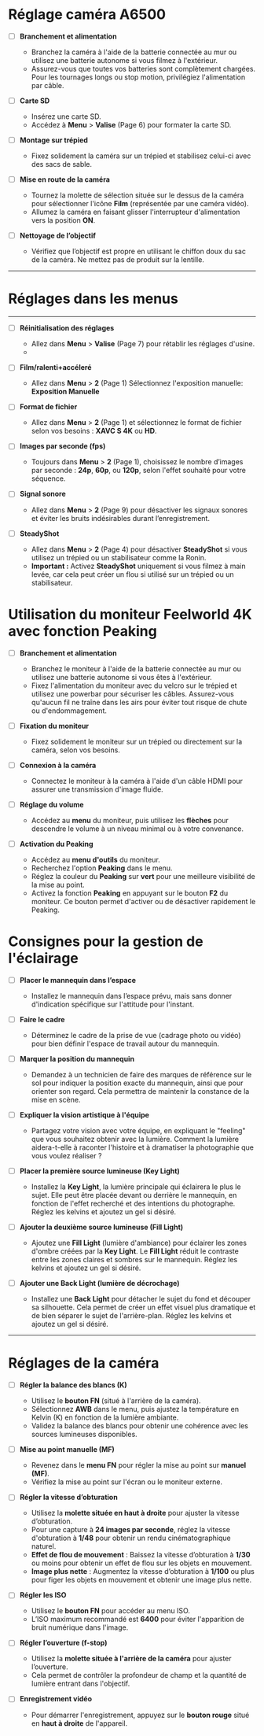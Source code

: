 
# Réglage caméra A6500

- [ ] **Branchement et alimentation**  
  - Branchez la caméra à l'aide de la batterie connectée au mur ou utilisez une batterie autonome si vous filmez à l'extérieur.
  - Assurez-vous que toutes vos batteries sont complètement chargées. Pour les tournages longs ou stop motion, privilégiez l'alimentation par câble.

- [ ] **Carte SD**  
  - Insérez une carte SD.
  - Accédez à **Menu** > **Valise** (Page 6) pour formater la carte SD.

- [ ] **Montage sur trépied**  
  - Fixez solidement la caméra sur un trépied et stabilisez celui-ci avec des sacs de sable.

- [ ] **Mise en route de la caméra**  
  - Tournez la molette de sélection située sur le dessus de la caméra pour sélectionner l'icône **Film** (représentée par une caméra vidéo).
  - Allumez la caméra en faisant glisser l'interrupteur d'alimentation vers la position **ON**.

- [ ] **Nettoyage de l’objectif**  
  - Vérifiez que l’objectif est propre en utilisant le chiffon doux du sac de la caméra. Ne mettez pas de produit sur la lentille.

---

# Réglages dans les menus

---


- [ ] **Réinitialisation des réglages**  
  - Allez dans **Menu** > **Valise** (Page 7) pour rétablir les réglages d'usine.
  - 
- [ ] **Film/ralenti+accéleré**  
  - Allez dans **Menu** > **2** (Page 1) Sélectionnez l'exposition manuelle: **Exposition Manuelle** 

- [ ] **Format de fichier**  
  - Allez dans **Menu** > **2** (Page 1) et sélectionnez le format de fichier selon vos besoins : **XAVC S 4K** ou **HD**.

- [ ] **Images par seconde (fps)**  
  - Toujours dans **Menu** > **2** (Page 1), choisissez le nombre d’images par seconde : **24p**, **60p**, ou **120p**, selon l'effet souhaité pour votre séquence.

- [ ] **Signal sonore**  
  - Allez dans **Menu** > **2** (Page 9) pour désactiver les signaux sonores et éviter les bruits indésirables durant l’enregistrement.

- [ ] **SteadyShot**  
  - Allez dans **Menu** > **2** (Page 4) pour désactiver **SteadyShot** si vous utilisez un trépied ou un stabilisateur comme la Ronin.  
  - **Important :** Activez **SteadyShot** uniquement si vous filmez à main levée, car cela peut créer un flou si utilisé sur un trépied ou un stabilisateur.


# Utilisation du moniteur Feelworld 4K avec fonction Peaking

- [ ] **Branchement et alimentation**  
  - Branchez le moniteur à l'aide de la batterie connectée au mur ou utilisez une batterie autonome si vous êtes à l'extérieur.
  - Fixez l'alimentation du moniteur avec du velcro sur le trépied et utilisez une powerbar pour sécuriser les câbles. Assurez-vous qu'aucun fil ne traîne dans les airs pour éviter tout risque de chute ou d'endommagement.

- [ ] **Fixation du moniteur**  
  - Fixez solidement le moniteur sur un trépied ou directement sur la caméra, selon vos besoins.

- [ ] **Connexion à la caméra**  
  - Connectez le moniteur à la caméra à l'aide d'un câble HDMI pour assurer une transmission d'image fluide.

- [ ] **Réglage du volume**  
  - Accédez au **menu** du moniteur, puis utilisez les **flèches** pour descendre le volume à un niveau minimal ou à votre convenance.

- [ ] **Activation du Peaking**  
  - Accédez au **menu d'outils** du moniteur.
  - Recherchez l'option **Peaking** dans le menu.
  - Réglez la couleur du **Peaking** sur **vert** pour une meilleure visibilité de la mise au point.
  - Activez la fonction **Peaking** en appuyant sur le bouton **F2** du moniteur. Ce bouton permet d'activer ou de désactiver rapidement le Peaking.




# Consignes pour la gestion de l'éclairage

- [ ] **Placer le mannequin dans l’espace**  
  - Installez le mannequin dans l’espace prévu, mais sans donner d'indication spécifique sur l'attitude pour l'instant.

- [ ] **Faire le cadre**  
  - Déterminez le cadre de la prise de vue (cadrage photo ou vidéo) pour bien définir l'espace de travail autour du mannequin.

- [ ] **Marquer la position du mannequin**  
  - Demandez à un technicien de faire des marques de référence sur le sol pour indiquer la position exacte du mannequin, ainsi que pour orienter son regard. Cela permettra de maintenir la constance de la mise en scène.

- [ ] **Expliquer la vision artistique à l'équipe**  
  - Partagez votre vision avec votre équipe, en expliquant le "feeling" que vous souhaitez obtenir avec la lumière. Comment la lumière aidera-t-elle à raconter l'histoire et à dramatiser la photographie que vous voulez réaliser ?

- [ ] **Placer la première source lumineuse (Key Light)**  
  - Installez la **Key Light**, la lumière principale qui éclairera le plus le sujet. Elle peut être placée devant ou derrière le mannequin, en fonction de l'effet recherché et des intentions du photographe. Réglez les kelvins et ajoutez un gel si désiré. 
     

- [ ] **Ajouter la deuxième source lumineuse (Fill Light)**  
  - Ajoutez une **Fill Light** (lumière d'ambiance) pour éclairer les zones d'ombre créées par la **Key Light**. Le **Fill Light** réduit le contraste entre les zones claires et sombres sur le mannequin. Réglez les kelvins et ajoutez un gel si désiré. 

- [ ] **Ajouter une Back Light (lumière de décrochage)**  
  - Installez une **Back Light** pour détacher le sujet du fond et découper sa silhouette. Cela permet de créer un effet visuel plus dramatique et de bien séparer le sujet de l'arrière-plan. Réglez les kelvins et ajoutez un gel si désiré. 



---

# Réglages de la caméra 


- [ ] **Régler la balance des blancs (K)**  
  - Utilisez le **bouton FN** (situé à l'arrière de la caméra).
  - Sélectionnez **AWB** dans le menu, puis ajustez la température en Kelvin (K) en fonction de la lumière ambiante.
  - Validez la balance des blancs pour obtenir une cohérence avec les sources lumineuses disponibles.

- [ ] **Mise au point manuelle (MF)**  
  - Revenez dans le **menu FN** pour régler la mise au point sur **manuel (MF)**.
  - Vérifiez la mise au point sur l'écran ou le moniteur externe.

- [ ] **Régler la vitesse d’obturation**  
  - Utilisez la **molette située en haut à droite** pour ajuster la vitesse d’obturation.
  - Pour une capture à **24 images par seconde**, réglez la vitesse d'obturation à **1/48** pour obtenir un rendu cinématographique naturel.
  - **Effet de flou de mouvement** : Baissez la vitesse d’obturation à **1/30** ou moins pour obtenir un effet de flou sur les objets en mouvement.
  - **Image plus nette** : Augmentez la vitesse d’obturation à **1/100** ou plus pour figer les objets en mouvement et obtenir une image plus nette.

- [ ] **Régler les ISO**  
  - Utilisez le **bouton FN** pour accéder au menu ISO.
  - L’ISO maximum recommandé est **6400** pour éviter l'apparition de bruit numérique dans l'image.

- [ ] **Régler l’ouverture (f-stop)**  
  - Utilisez la **molette située à l'arrière de la caméra** pour ajuster l’ouverture.
  - Cela permet de contrôler la profondeur de champ et la quantité de lumière entrant dans l'objectif.

- [ ] **Enregistrement vidéo**  
  - Pour démarrer l'enregistrement, appuyez sur le **bouton rouge** situé en **haut à droite** de l'appareil.

